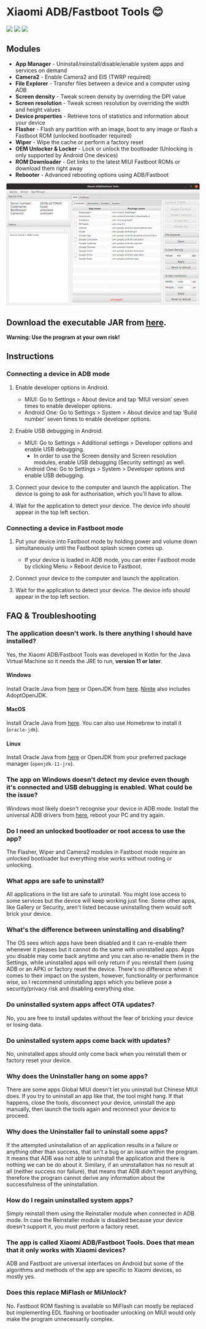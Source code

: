 # Xiaomi ADB/Fastboot Tools 😊

![](https://img.shields.io/github/downloads/Szaki/XiaomiADBFastbootTools/total.svg)
![](https://img.shields.io/github/license/Szaki/XiaomiADBFastbootTools.svg)
[![](https://img.shields.io/twitter/url/https/github.com/Szaki/XiaomiADBFastbootTools.svg?style=social)](https://twitter.com/Szaki_EU)

## Modules

* **App Manager** - Uninstall/reinstall/disable/enable system apps and services on demand
* **Camera2** - Enable Camera2 and EIS (TWRP required)
* **File Explorer** - Transfer files between a device and a computer using ADB
* **Screen density** - Tweak screen density by overriding the DPI value
* **Screen resolution** - Tweak screen resolution by overriding the width and height values
* **Device properties** - Retrieve tons of statistics and information about your device
* **Flasher** - Flash any partition with an image, boot to any image or flash a Fastboot ROM (unlocked bootloader required)
* **Wiper** - Wipe the cache or perform a factory reset
* **OEM Unlocker & Locker** - Lock or unlock the bootloader (Unlocking is only supported by Android One devices)
* **ROM Downloader** - Get links to the latest MIUI Fastboot ROMs or download them right away
* **Rebooter** - Advanced rebooting options using ADB/Fastboot

![](screenshot.png)

## Download the executable JAR from [here](https://github.com/Szaki/XiaomiADBFastbootTools/releases/latest).

**Warning: Use the program at your own risk!**

## Instructions

### Connecting a device in ADB mode

1. Enable developer options in Android.

    * MIUI: Go to Settings > About device and tap ‘MIUI version’ seven times to enable developer options.
    * Android One: Go to Settings > System > About device and tap ‘Build number’ seven times to enable developer options.

2. Enable USB debugging in Android.

    * MIUI: Go to Settings > Additional settings > Developer options and enable USB debugging.
        * In order to use the Screen density and Screen resolution modules, enable USB debugging (Security settings) as well.
    * Android One: Go to Settings > System > Developer options and enable USB debugging.

3. Connect your device to the computer and launch the application. The device is going to ask for authorisation, which you'll have to allow.

4. Wait for the application to detect your device. The device info should appear in the top left section.

### Connecting a device in Fastboot mode

1. Put your device into Fastboot mode by holding power and volume down simultaneously until the Fastboot splash screen comes up.

    * If your device is loaded in ADB mode, you can enter Fastboot mode by clicking Menu > Reboot device to Fastboot.

2. Connect your device to the computer and launch the application.

3. Wait for the application to detect your device. The device info should appear in the top left section.

## FAQ & Troubleshooting

### The application doesn't work. Is there anything I should have installed?

Yes, the Xiaomi ADB/Fastboot Tools was developed in Kotlin for the Java Virtual Machine so it needs the JRE to run, **version 11 or later**.

#### Windows

Install Oracle Java from [here](https://www.oracle.com/java/technologies/javase-jdk11-downloads.html) or OpenJDK from [here](https://adoptopenjdk.net/). [Ninite](https://www.ninite.com/) also includes AdoptOpenJDK.

#### MacOS

Install Oracle Java from [here](https://www.oracle.com/java/technologies/javase-jdk11-downloads.html). You can also use Homebrew to install it (`oracle-jdk`).

#### Linux

Install Oracle Java from [here](https://www.oracle.com/java/technologies/javase-jdk11-downloads.html) or OpenJDK from your preferred package manager (`openjdk-11-jre`).

### The app on Windows doesn't detect my device even though it's connected and USB debugging is enabled. What could be the issue?

Windows most likely doesn't recognise your device in ADB mode. Install the universal ADB drivers from [here](http://dl.adbdriver.com/upload/adbdriver.zip), reboot your PC and try again.

### Do I need an unlocked bootloader or root access to use the app?

The Flasher, Wiper and Camera2 modules in Fastboot mode require an unlocked bootloader but everything else works without rooting or unlocking.

### What apps are safe to uninstall?

All applications in the list are safe to uninstall. You might lose access to some services but the device will keep working just fine. Some other apps, like Gallery or Security, aren't listed because uninstalling them would soft brick your device.

### What's the difference between uninstalling and disabling?

The OS sees which apps have been disabled and it can re-enable them whenever it pleases but it cannot do the same with uninstalled apps. Apps you disable may come back anytime and you can also re-enable them in the Settings, while uninstalled apps will only return if you reinstall them (using ADB or an APK) or factory reset the device. There's no difference when it comes to their impact on the system, however, functionality or performance wise, so I recommend uninstalling apps which you believe pose a security/privacy risk and disabling everything else.

### Do uninstalled system apps affect OTA updates?

No, you are free to install updates without the fear of bricking your device or losing data.

### Do uninstalled system apps come back with updates?

No, uninstalled apps should only come back when you reinstall them or factory reset your device.

### Why does the Uninstaller hang on some apps?

There are some apps Global MIUI doesn't let you uninstall but Chinese MIUI does. If you try to uninstall an app like that, the tool might hang. If that happens, close the tools, disconnect your device, uninstall the app manually, then launch the tools again and reconnect your device to proceed.

### Why does the Uninstaller fail to uninstall some apps?

If the attempted uninstallation of an application results in a failure or anything other than success, that isn't a bug or an issue within the program. It means that ADB was not able to uninstall the application and there is nothing we can be do about it. Similary, if an uninstallation has no result at all (neither success nor failure), that means that ADB didn't report anything, therefore the program cannot derive any information about the successfulness of the uninstallation.

### How do I regain uninstalled system apps?

Simply reinstall them using the Reinstaller module when connected in ADB mode. In case the Reinstaller module is disabled because your device doesn't support it, you must perform a factory reset.

### The app is called Xiaomi ADB/Fastboot Tools. Does that mean that it only works with Xiaomi devices?

ADB and Fastboot are universal interfaces on Android but some of the algorithms and methods of the app are specific to Xiaomi devices, so mostly yes.

### Does this replace MiFlash or MiUnlock?

No. Fastboot ROM flashing is available so MiFlash can mostly be replaced but implementing EDL flashing or bootloader unlocking on MIUI would only make the program unnecessarily complex.
